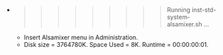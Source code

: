 * >>>>>>>>> Running inst-std-system-alsamixer.sh ...
  * Insert Alsamixer menu in Administration.
  * Disk size = 3764780K. Space Used = 8K. Runtime = 00:00:00:01.
